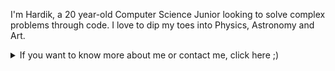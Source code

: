 I'm Hardik, a 20 year-old Computer Science Junior looking to solve complex problems through code. I love to dip my toes into Physics, Astronomy and Art. 

<details><summary> If you want to know more about me or contact me, click here ;)  
  
  </summary>
  
  - 🎓 I'm a junior in the Computer Science Program at Bharati Vidyapeeth's College of Engineering, New Delhi.
  - 🏥 I'm currently working on developing the back-end of a handheld diagnostic device.
  - 🔭 My research delves into an amalgamation of astronomy and data science.
  - 🎨 I'm a professional graphic designer and artist, having freelanced for 6+ years in the field.
  - ✨ In my pastime, I practice astrophotography, drawing or watching anime.
  
  
  
  <img align="middle" src="https://hubblesite.org/files/live/sites/hubble/files/home/hubble-30th-anniversary/images/_images/hubble_30th_images/hubble-30th-hh24.jpg?t=tn2400"/> 
  
  <p align = "center">
  <i> Herbing Haro Object HH-24, a cosmic "lightsaber", by Hubble (2015) </i>
  </p>
